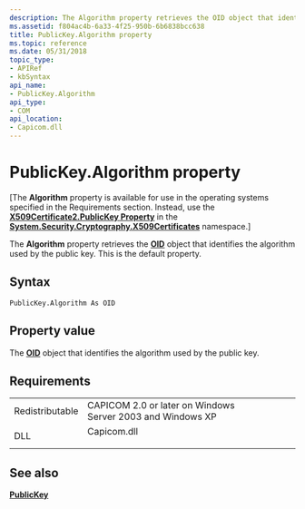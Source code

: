 ```yaml
---
description: The Algorithm property retrieves the OID object that identifies the algorithm used by the public key. This is the default property.
ms.assetid: f804ac4b-6a33-4f25-950b-6b6838bcc638
title: PublicKey.Algorithm property
ms.topic: reference
ms.date: 05/31/2018
topic_type:
- APIRef
- kbSyntax
api_name:
- PublicKey.Algorithm
api_type:
- COM
api_location:
- Capicom.dll
---
```


# PublicKey.Algorithm property

\[The **Algorithm** property is available for use in the operating systems specified in the Requirements section. Instead, use the [**X509Certificate2.PublicKey Property**](/dotnet/api/system.security.cryptography.x509certificates.x509certificate2.publickey?view=netcore-3.1) in the [**System.Security.Cryptography.X509Certificates**](/dotnet/api/system.security.cryptography.x509certificates.publickey.-ctor?view=netcore-3.1) namespace.\]

The **Algorithm** property retrieves the [**OID**](oid.md) object that identifies the algorithm used by the public key. This is the default property.

## Syntax


```VB
PublicKey.Algorithm As OID
```



## Property value

The [**OID**](oid.md) object that identifies the algorithm used by the public key.

## Requirements



|                            |                                                                                        |
|----------------------------|----------------------------------------------------------------------------------------|
| Redistributable<br/> | CAPICOM 2.0 or later on Windows Server 2003 and Windows XP<br/>                  |
| DLL<br/>             | <dl> <dt>Capicom.dll</dt> </dl> |



## See also

<dl> <dt>

[**PublicKey**](publickey.md)
</dt> </dl>

 

 
